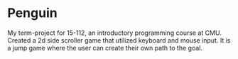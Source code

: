 # Penguin


My term-project for 15-112, an introductory programming course at CMU. Created a 2d side scroller game that utilized keyboard and mouse input. It is a jump game where the user can create their own path to the goal. 
